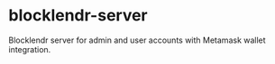 # blocklendr-server

Blocklendr server for admin and user accounts with Metamask wallet integration.
